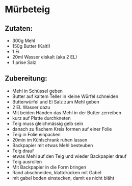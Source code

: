 Mürbeteig
==================================

Zutaten:
---------------
 * 300g Mehl
 * 150g Butter (Kalt!)
 * 1 Ei
 * 20ml Wasser eiskalt (aka 2 EL)
 * 1 prise Salz


Zubereitung:
--------------

 * Mehl in Schüssel geben 
 * Butter auf kaltem Teller in kleine Würfel schneiden
 * Butterwürfel und Ei Salz zum Mehl geben
 * 2 EL Wasser dazu
 * Mit beiden Händen das Mehl in der Butter zerreiben
 * kurz auf Platte durchkneten
 * Teig muss gleichmässig gelb sein
 * danach zu flachem Kreis formen auf einer Folie
 * Teig in Folie einpacken
 * 20min im Kühlschrank ruhen lassen
 * Backpapier mit etwas Mehl besteuben
 * Teig drauf
 * etwas Mehl auf den Teig und wieder Backpapier drauf
 * Teig ausrollen
 * Mit Backpapier in die Form bringen
 * Rand abschneiden, klattdrücken mit Gabel
 * mit gabel boden einstecken, damit es nicht bläht